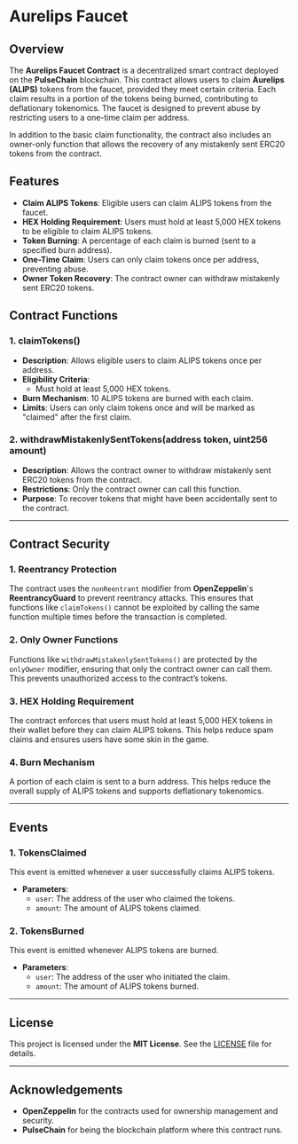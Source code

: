 # Aurelips Faucet 

## Overview

The **Aurelips Faucet Contract** is a decentralized smart contract deployed on the **PulseChain** blockchain. This contract allows users to claim **Aurelips (ALIPS)** tokens from the faucet, provided they meet certain criteria. Each claim results in a portion of the tokens being burned, contributing to deflationary tokenomics. The faucet is designed to prevent abuse by restricting users to a one-time claim per address.

In addition to the basic claim functionality, the contract also includes an owner-only function that allows the recovery of any mistakenly sent ERC20 tokens from the contract.

## Features

- **Claim ALIPS Tokens**: Eligible users can claim ALIPS tokens from the faucet.
- **HEX Holding Requirement**: Users must hold at least 5,000 HEX tokens to be eligible to claim ALIPS tokens.
- **Token Burning**: A percentage of each claim is burned (sent to a specified burn address).
- **One-Time Claim**: Users can only claim tokens once per address, preventing abuse.
- **Owner Token Recovery**: The contract owner can withdraw mistakenly sent ERC20 tokens.

## Contract Functions

### 1. **claimTokens()**
   - **Description**: Allows eligible users to claim ALIPS tokens once per address.
   - **Eligibility Criteria**: 
     - Must hold at least 5,000 HEX tokens.
   - **Burn Mechanism**: 10 ALIPS tokens are burned with each claim.
   - **Limits**: Users can only claim tokens once and will be marked as "claimed" after the first claim.

### 2. **withdrawMistakenlySentTokens(address token, uint256 amount)**
   - **Description**: Allows the contract owner to withdraw mistakenly sent ERC20 tokens from the contract.
   - **Restrictions**: Only the contract owner can call this function.
   - **Purpose**: To recover tokens that might have been accidentally sent to the contract.

---

## Contract Security

### 1. **Reentrancy Protection**

The contract uses the `nonReentrant` modifier from **OpenZeppelin**'s **ReentrancyGuard** to prevent reentrancy attacks. This ensures that functions like `claimTokens()` cannot be exploited by calling the same function multiple times before the transaction is completed.

### 2. **Only Owner Functions**

Functions like `withdrawMistakenlySentTokens()` are protected by the `onlyOwner` modifier, ensuring that only the contract owner can call them. This prevents unauthorized access to the contract’s tokens.

### 3. **HEX Holding Requirement**

The contract enforces that users must hold at least 5,000 HEX tokens in their wallet before they can claim ALIPS tokens. This helps reduce spam claims and ensures users have some skin in the game.

### 4. **Burn Mechanism**

A portion of each claim is sent to a burn address. This helps reduce the overall supply of ALIPS tokens and supports deflationary tokenomics.

---

## Events

### 1. **TokensClaimed**

This event is emitted whenever a user successfully claims ALIPS tokens.

- **Parameters**:
  - `user`: The address of the user who claimed the tokens.
  - `amount`: The amount of ALIPS tokens claimed.

### 2. **TokensBurned**

This event is emitted whenever ALIPS tokens are burned.

- **Parameters**:
  - `user`: The address of the user who initiated the claim.
  - `amount`: The amount of ALIPS tokens burned.

---

## License

This project is licensed under the **MIT License**. See the [LICENSE](LICENSE) file for details.

---

## Acknowledgements

- **OpenZeppelin** for the contracts used for ownership management and security.
- **PulseChain** for being the blockchain platform where this contract runs.



